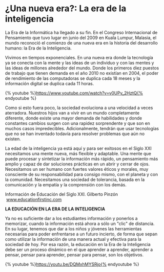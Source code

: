 # ¿Una nueva era?: La era de la inteligencia

La Era de la Informática ha llegado a su fin. En el Congreso Internacional de Pensamiento que tuvo lugar en junio del 2009 en Kuala Lumpur, Malasia, el mundo reconoció el comienzo de una nueva era en la historia del desarrollo humano: la Era de la Inteligencia.

Vivimos en tiempos exponenciales. En una nueva era donde la tecnología ya se conecta con la mente y las ideas de un individuo y con las mentes y las ideas de millones alrededor del mundo. Donde los primeros diez puestos de trabajo que tienen demanda en el año 2010 no existían en 2004, el poder de rendimiento de las computadoras se duplica cada 18 meses y la información digital se duplica cada 11 horas. 

{% youtube %}https://www.youtube.com/watch?v=v0UPv_2HztQ{% endyoutube %}

Como si esto fuera poco, la sociedad evoluciona a una velocidad a veces aterradora. Nuestros hijos van a vivir en un mundo completamente diferente, donde existe una mayor demanda de habilidades y donde constantes cambios surgen con una rapidez sorprendente y que son en muchos casos impredecibles. Adicionalmente, tendrán que usar tecnologías que no se han inventado todavía para resolver problemas que aún no existen.

La edad de la inteligencia ya está aquí y para ser exitosos en el Siglo XXI necesitamos una mente nueva, más flexible y adaptable. Una mente que puede procesar y sintetizar la información más rápido, un pensamiento más amplio y capaz de dar soluciones prácticas en un abrir y cerrar de ojos. Necesitamos un ser humano con fuertes valores éticos y morales, muy consciente de su responsabilidad para consigo mismo, con el planeta y con la comunidad. Necesitamos una sociedad de tolerancia, basada en la comunicación y la empatía y la comprensión con los demás.

Información de Educación del Siglo XXI. Gilberto Pinzón  [](http://www.educationfirstinc.com)www.educationfirstinc.com

**LA EDUCACIÓN EN LA ERA DE LA INTELIGENCIA**

Ya no es suficiente dar a los estudiantes información y ponerlos a memorizar, cuando la información está ahora a sólo un "clic" de distancia. En su lugar, tenemos que dar a los niños y jóvenes las herramientas necesarias para poder enfrentarse a un futuro incierto, de forma que sepan como utilizar la información de una manera actual y efectiva para la sociedad de hoy. Por esa razón, la educación en la Era de la Inteligencia debe ser un proceso dinámico en el que aprender a aprender, aprender a pensar, pensar para aprender, pensar para pensar, son los objetivos.

{% youtube %}https://youtu.be/DQMxhMYSRjo{% endyoutube %}

